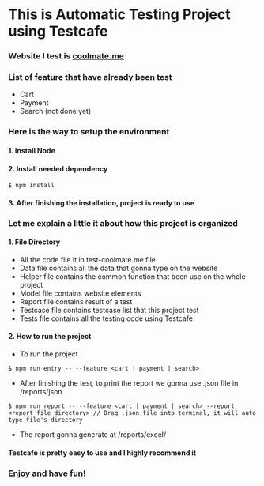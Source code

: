# This is Automatic Testing Project using Testcafe

### Website I test is [coolmate.me](https://www.coolmate.me/)
### List of feature that have already been test
- Cart
- Payment
- Search (not done yet)

### Here is the way to setup the environment 

#### 1. Install Node
#### 2. Install needed dependency
```
$ npm install
```
#### 3. After finishing the installation, project is ready to use

### Let me explain a little it about how this project is organized
#### 1. File Directory
- All the code file it in test-coolmate.me file
- Data file contains all the data that gonna type on the website
- Helper file contains the common function that been use on the whole project
- Model file contains website elements 
- Report file contains result of a test
- Testcase file contains testcase list that this project test
- Tests file contains all the testing code using Testcafe

#### 2. How to run the project
- To run the project 
```
$ npm run entry -- --feature <cart | payment | search>
```
- After finishing the test, to print the report we gonna use .json file in /reports/json
```
$ npm run report -- --feature <cart | payment | search> --report <report file directory> // Drag .json file into terminal, it will auto type file's directory
```
- The report gonna generate at /reports/excel/

#### Testcafe is pretty easy to use and I highly recommend it
### Enjoy and have fun!
